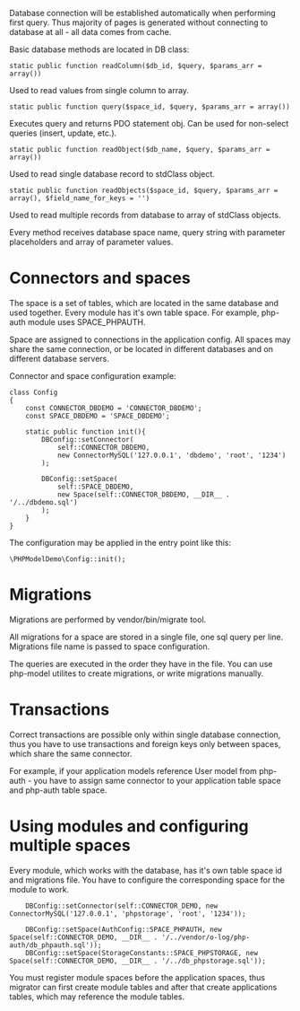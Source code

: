Database connection will be established automatically when performing first query. Thus majority of pages is generated without connecting to database at all -  all data comes from cache.

Basic database methods are located in DB class: 

    static public function readColumn($db_id, $query, $params_arr = array())

Used to read values from single column to array.

    static public function query($space_id, $query, $params_arr = array())
    
Executes query and returns PDO statement obj. Can be used for non-select queries (insert, update, etc.).    

    static public function readObject($db_name, $query, $params_arr = array())
   
Used to read single database record to stdClass object. 
    
    static public function readObjects($space_id, $query, $params_arr = array(), $field_name_for_keys = '')

Used to read multiple records from database to array of stdClass objects.

Every method receives database space name, query string with parameter placeholders and array of parameter values.     

# Connectors and spaces

The space is a set of tables, which are located in the same database and used together. Every module has it's own table space. For example, php-auth module uses SPACE_PHPAUTH.

Space are assigned to connections in the application config. All spaces may share the same connection, or be located in different databases and on different database servers.

Connector and space configuration example:

    class Config
    {
        const CONNECTOR_DBDEMO = 'CONNECTOR_DBDEMO';
        const SPACE_DBDEMO = 'SPACE_DBDEMO';
    
        static public function init(){
            DBConfig::setConnector(
                self::CONNECTOR_DBDEMO,
                new ConnectorMySQL('127.0.0.1', 'dbdemo', 'root', '1234')
            );
            
            DBConfig::setSpace(
                self::SPACE_DBDEMO,
                new Space(self::CONNECTOR_DBDEMO, __DIR__ . '/../dbdemo.sql')
            );
        }
    }

The configuration may be applied in the entry point like this:

    \PHPModelDemo\Config::init();
    
# Migrations

Migrations are performed by vendor/bin/migrate tool.

All migrations for a space are stored in a single file, one sql query per line. Migrations file name is passed to space configuration.   

The queries are executed in the order they have in the file. You can use php-model utilites to create migrations, or write migrations manually.

# Transactions

Correct transactions are possible only within single database connection, thus you have to use transactions and foreign keys only between spaces, which share the same connector. 

For example, if your application models reference User model from php-auth - you have to assign same connector to your application table space and php-auth table space. 

# Using modules and configuring multiple spaces

Every module, which works with the database, has it's own table space id and migrations file. You have to configure the corresponding space for the module to work. 

        DBConfig::setConnector(self::CONNECTOR_DEMO, new ConnectorMySQL('127.0.0.1', 'phpstorage', 'root', '1234'));

        DBConfig::setSpace(AuthConfig::SPACE_PHPAUTH, new Space(self::CONNECTOR_DEMO, __DIR__ . '/../vendor/o-log/php-auth/db_phpauth.sql'));
        DBConfig::setSpace(StorageConstants::SPACE_PHPSTORAGE, new Space(self::CONNECTOR_DEMO, __DIR__ . '/../db_phpstorage.sql'));


You must register module spaces before the application spaces, thus migrator can first create module tables and after that create applications tables, which may reference the module tables.
